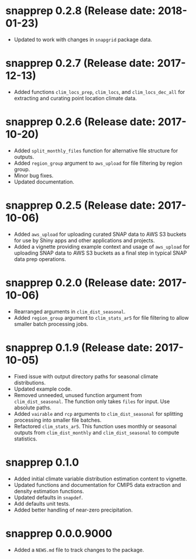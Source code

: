 # snapprep 0.2.8 (Release date: 2018-01-23)

* Updated to work with changes in `snapgrid` package data.

# snapprep 0.2.7 (Release date: 2017-12-13)

* Added functions `clim_locs_prep`, `clim_locs`, and `clim_locs_dec_all` for extracting and curating point location climate data.

# snapprep 0.2.6 (Release date: 2017-10-20)

* Added `split_monthly_files` function for alternative file structure for outputs.
* Added `region_group` argument to `aws_upload` for file filtering by region group.
* Minor bug fixes.
* Updated documentation.

# snapprep 0.2.5 (Release date: 2017-10-06)

* Added `aws_upload` for uploading curated SNAP data to AWS S3 buckets for use by Shiny apps and other applications and projects.
* Added a vignette providing example context and usage of `aws_upload` for uploading SNAP data to AWS S3 buckets as a final step in typical SNAP data prep operations.

# snapprep 0.2.0 (Release date: 2017-10-06)

* Rearranged arguments in `clim_dist_seasonal`.
* Added `region_group` argument to `clim_stats_ar5` for file filtering to allow smaller batch processing jobs.

# snapprep 0.1.9 (Release date: 2017-10-05)

* Fixed issue with output directory paths for seasonal climate distributions.
* Updated example code.
* Removed unneeded, unused function argument from `clim_dist_seasonal`. The function only takes `files` for input. Use absolute paths.
* Added `vairable` and `rcp` arguments to `clim_dist_seasonal` for splitting processing into smaller file batches.
* Refactored `clim_stats_ar5`. This function uses monthly or seasonal outputs from `clim_dist_monthly` and `clim_dist_seasonal` to compute statistics.

# snapprep 0.1.0

* Added initial climate variable distribution estimation content to vignette.
* Updated functions and documentation for CMIP5 data extraction and density estimation functions.
* Updated defaults in `snapdef`.
* Add defaults unit tests.
* Added better handling of near-zero precipitation.

# snapprep 0.0.0.9000

* Added a `NEWS.md` file to track changes to the package.
